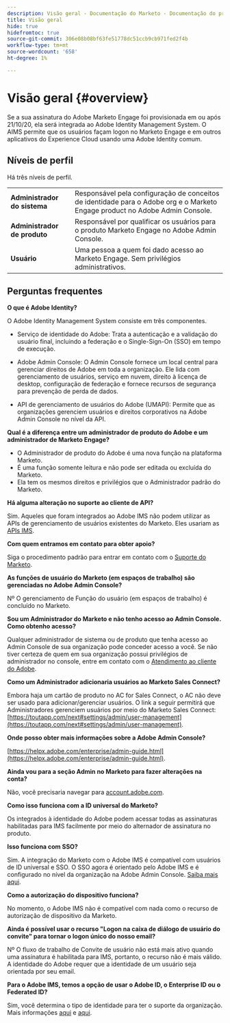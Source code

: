 ```yaml
---
description: Visão geral - Documentação do Marketo - Documentação do produto
title: Visão geral
hide: true
hidefromtoc: true
source-git-commit: 306e08b08bf63fe51778dc51ccb9cb971fed2f4b
workflow-type: tm+mt
source-wordcount: '658'
ht-degree: 1%

---
```


# Visão geral {#overview}

Se a sua assinatura do Adobe Marketo Engage foi provisionada em ou após 21/10/20, ela será integrada ao Adobe Identity Management System. O AIMS permite que os usuários façam logon no Marketo Engage e em outros aplicativos do Experience Cloud usando uma Adobe Identity comum.

## Níveis de perfil

Há três níveis de perfil.

<table>
 <tr>
  <td><strong>Administrador do sistema</strong></td>
  <td>Responsável pela configuração de conceitos de identidade para o Adobe org e o Marketo Engage product no Adobe Admin Console.</td>
 </tr>
 <tr>
  <td><strong>Administrador de produto</strong></td>
  <td>Responsável por qualificar os usuários para o produto Marketo Engage no Adobe Admin Console.</td>
 </tr>
 <tr>
  <td><strong>Usuário</strong></td>
  <td>Uma pessoa a quem foi dado acesso ao Marketo Engage. Sem privilégios administrativos.</td>
 </tr>
</table>

## Perguntas frequentes

**O que é Adobe Identity?**

O Adobe Identity Management System consiste em três componentes.

* Serviço de identidade do Adobe: Trata a autenticação e a validação do usuário final, incluindo a federação e o Single-Sign-On (SSO) em tempo de execução.

* Adobe Admin Console: O Admin Console fornece um local central para gerenciar direitos de Adobe em toda a organização. Ele lida com gerenciamento de usuários, serviço em nuvem, direito à licença de desktop, configuração de federação e fornece recursos de segurança para prevenção de perda de dados.

* API de gerenciamento de usuários do Adobe (UMAPI): Permite que as organizações gerenciem usuários e direitos corporativos na Adobe Admin Console no nível da API.

**Qual é a diferença entre um administrador de produto do Adobe e um administrador de Marketo Engage?**

* O Administrador de produto do Adobe é uma nova função na plataforma Marketo.
* É uma função somente leitura e não pode ser editada ou excluída do Marketo.
* Ela tem os mesmos direitos e privilégios que o Administrador padrão do Marketo.

**Há alguma alteração no suporte ao cliente de API?**

Sim. Aqueles que foram integrados ao Adobe IMS não podem utilizar as APIs de gerenciamento de usuários existentes do Marketo. Eles usariam as [APIs IMS](https://www.adobe.io/apis/experienceplatform/umapi-new.html).

**Com quem entramos em contato para obter apoio?**

Siga o procedimento padrão para entrar em contato com o [Suporte do Marketo](https://nation.marketo.com/t5/support/ct-p/Support).

**As funções de usuário do Marketo (em espaços de trabalho) são gerenciadas no Adobe Admin Console?**

Nº O gerenciamento de Função do usuário (em espaços de trabalho) é concluído no Marketo.

**Sou um Administrador do Marketo e não tenho acesso ao Admin Console. Como obtenho acesso?**

Qualquer administrador de sistema ou de produto que tenha acesso ao Admin Console de sua organização pode conceder acesso a você. Se não tiver certeza de quem em sua organização possui privilégios de administrador no console, entre em contato com o [Atendimento ao cliente do Adobe](https://helpx.adobe.com/contact.html).

**Como um Administrador adicionaria usuários ao Marketo Sales Connect?**

Embora haja um cartão de produto no AC for Sales Connect, o AC não deve ser usado para adicionar/gerenciar usuários. O link a seguir permitirá que Administradores gerenciem usuários por meio do Marketo Sales Connect: [https://toutapp.com/next#settings/admin/user-management](https://toutapp.com/next#settings/admin/user-management).

**Onde posso obter mais informações sobre a Adobe Admin Console?**

[https://helpx.adobe.com/enterprise/admin-guide.html](https://helpx.adobe.com/enterprise/admin-guide.html).

**Ainda vou para a seção Admin no Marketo para fazer alterações na conta?**

Não, você precisaria navegar para [account.adobe.com](https://account.adobe.com).

**Como isso funciona com a ID universal do Marketo?**

Os integrados à identidade do Adobe podem acessar todas as assinaturas habilitadas para IMS facilmente por meio do alternador de assinatura no produto.

**Isso funciona com SSO?**

Sim. A integração do Marketo com o Adobe IMS é compatível com usuários de ID universal e SSO. O SSO agora é orientado pelo Adobe IMS e é configurado no nível da organização na Adobe Admin Console. [Saiba mais aqui](https://helpx.adobe.com/enterprise/using/set-up-identity.html).

**Como a autorização do dispositivo funciona?**

No momento, o Adobe IMS não é compatível com nada como o recurso de autorização de dispositivo da Marketo.

**Ainda é possível usar o recurso &quot;Logon na caixa de diálogo de usuário do convite&quot; para tornar o logon único do nosso email?**

Nº O fluxo de trabalho de Convite de usuário não está mais ativo quando uma assinatura é habilitada para IMS, portanto, o recurso não é mais válido. A identidade do Adobe requer que a identidade de um usuário seja orientada por seu email.

**Para o Adobe IMS, temos a opção de usar o Adobe ID, o Enterprise ID ou o Federated ID?**

Sim, você determina o tipo de identidade para ter o suporte da organização. Mais informações [aqui](https://helpx.adobe.com/enterprise/using/identity.html) e [aqui](https://helpx.adobe.com/enterprise/using/set-up-identity.html).
